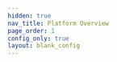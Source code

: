```yaml
---
hidden: true
nav_title: Platform Overview
page_order: 1
config_only: true
layout: blank_config
---
```

